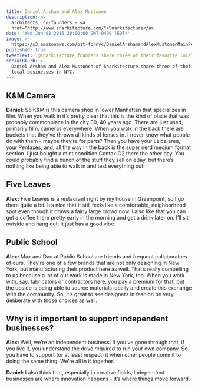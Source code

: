 ```yaml
---
title: Daniel Arsham and Alex Mustonen
description: >-
  architects, co-founders - <a
  href="http://www.snarkitecture.com/">Snarkitecture</a>
date: 'Wed Jun 08 2016 20:00:00 GMT-0400 (EDT)'
image: >-
  https://s3.amazonaws.com/bst-fornyc/DanielArshamandAlexMustonenMainPortrait.jpg
published: true
tweetText: .@snarkitecture founders share three of their favorite local businesses in NYC
socialBlurb: >-
  Daniel Arsham and Alex Mustonen of Snarkitecture share three of their favorite
  local businesses in NYC.
---
```


## K&M Camera
**Daniel:** So K&M is this camera shop in lower Manhattan that specializes in film. When you walk in it’s pretty clear that this is the kind of place that was probably commonplace in the city 30, 40 years ago. There are just used, primarily film, cameras everywhere. When you walk in the back there are buckets that they’ve thrown all kinds of lenses in. I never know what people do with them - maybe they’re for parts? Then you have your Leica area, your Pentaxes, and, all the way in the back is the super nerd medium format section. I just bought a mint condition Contax G2 there the other day. You could probably find a bunch of the stuff they sell on eBay, but there’s nothing like being able to walk in and test everything out.

## Five Leaves

**Alex:** Five Leaves is a restaurant right by my house in Greenpoint, so I go there quite a bit. It’s nice that it still feels like a comfortable, neighborhood spot even though it draws a fairly large crowd now. I also like that you can get a coffee there pretty early in the morning and get a drink later on. I’ll sit outside and hang out. It just has a good vibe.

## Public School

**Alex:** Max and Dao at Public School are friends and frequent collaborators of ours. They’re one of a few brands that are not only designing in New York, but manufacturing their product here as well. That’s really compelling to us because a lot of our work is made in New York, too. When you work with, say, fabricators or contractors here, you pay a premium for that, but the upside is being able to source materials locally and create this exchange with the community. So, it’s great to see designers in fashion be very deliberate with those choices as well.

## Why is it important to support independent businesses?

**Alex:** Well, we’re an independent business. If you’ve gone through that, if you live it, you understand the drive required to run your own company. So you have to support (or at least respect) it when other people commit to doing the same thing. We’re all in it together.

**Daniel:** I also think that, especially in creative fields, Independent businesses are where innovation happens - it’s where things move forward.

